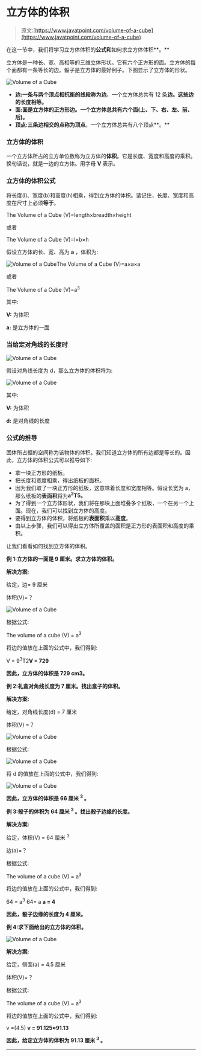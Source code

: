 # 立方体的体积

> 原文:[https://www.javatpoint.com/volume-of-a-cube](https://www.javatpoint.com/volume-of-a-cube)

在这一节中，我们将学习立方体体积的**公式和**如何求立方体体积**。**

立方体是一种长、宽、高相等的三维立体形状。它有六个正方形的面。立方体的每个面都有一条等长的边。骰子是立方体的最好例子。下图显示了立方体的形状。

![Volume of a Cube](../Images/c77502524b2eaae5f70fa5dace04fe9b.png)

*   **边:**一条与两个顶点相抗衡的线段称为**边**。一个立方体总共有 12 条**边。这些边的长度相等。**
*   **面:**面是立方体的正方形边。一个立方体总共有六个**面(上、下、右、左、前、后)。**
*   **顶点:**三条边相交的点称为**顶点**。一个立方体总共有八个顶点**。**

### 立方体的体积

一个立方体所占的立方单位数称为立方体的**体积**。它是长度、宽度和高度的乘积。换句话说，就是一边的立方体。用字母 **V** 表示。

### 立方体的体积公式

将长度(l)、宽度(b)和高度(h)相乘，得到立方体的体积。请记住，长度、宽度和高度在尺寸上必须**等于**。

The Volume of a Cube (V)=length×breadth×height

或者

The Volume of a Cube (V)=l×b×h

假设立方体的长、宽、高为 **a** ，体积为:

![Volume of a Cube](../Images/5aafe76f2a22178af7e680faeea9882d.png)The Volume of a Cube (V)=a×a×a

或者

The Volume of a Cube (V)=a<sup>3</sup>

其中:

**V:** 为体积

**a:** 是立方体的一面

### 当给定对角线的长度时

![Volume of a Cube](../Images/a58eac85f5f9ecee5c450b1f5a6ef694.png)

假设对角线长度为 d，那么立方体的体积将为:

![Volume of a Cube](../Images/27085c1c821916498037ad6881ce30f9.png)

其中:

**V:** 为体积

**d:** 是对角线的长度

### 公式的推导

固体所占据的空间称为该物体的体积。我们知道立方体的所有边都是等长的。因此，立方体的体积公式可以推导如下:

*   拿一块正方形的纸板。
*   把长度和宽度相乘，得出纸板的面积。
*   因为我们取了一块正方形的纸板，这意味着长度和宽度相等。假设长宽为 a，那么纸板的**表面积**将为**a<sup>2</sup>T5。**
*   为了得到一个立方体形状，我们将在那块上面堆叠多个纸板，一个在另一个上面。现在，我们可以找到立方体的高度。
*   要得到立方体的体积，将纸板的**表面积**乘以**高度**。
*   由以上步骤，我们可以得出立方体所覆盖的面积是正方形的表面积和高度的乘积。

让我们看看如何找到立方体的体积。

**例 1:立方体的一面是 9 厘米。求立方体的体积。**

**解决方案:**

给定，边= 9 厘米

体积(V)=？

![Volume of a Cube](../Images/aac4b53c929d998392167d71027a213b.png)

根据公式:

The volume of a cube (V) = a<sup>3</sup>

将边的值放在上面的公式中，我们得到:

V = 9<sup>3</sup>T2**V = 729**

**因此，立方体的体积是 729 cm3。**

**例 2:礼盒对角线长度为 7 厘米。找出盒子的体积。**

**解决方案:**

给定，对角线长度(d) = 7 厘米

体积(V) =？

![Volume of a Cube](../Images/305759b7238bbee426a365062ceceeed.png)

根据公式:

![Volume of a Cube](../Images/c1e03c631cb7a097f3e5d5ede5ebf90f.png)

将 d 的值放在上面的公式中，我们得到:

![Volume of a Cube](../Images/cdf47812da2c51bfa585fe541d1f8b7f.png)

**因此，立方体的体积是 66 厘米 <sup>3</sup> 。**

**例 3:骰子的体积为 64 厘米 <sup>3</sup> 。找出骰子边缘的长度。**

**解决方案:**

给定，体积(V) = 64 厘米 <sup>3</sup>

边(a)=？

根据公式:

The volume of a cube (V) = a<sup>3</sup>

将边的值放在上面的公式中，我们得到:

64 = a<sup>3</sup>
64= a
**a = 4**

**因此，骰子边缘的长度为 4 厘米。**

**例 4:求下面给出的立方体的体积。**

![Volume of a Cube](../Images/91d290e435345427ca90cef24f7e3260.png)

**解决方案:**

给定，侧面(a) = 4.5 厘米

体积(V)=？

根据公式:

The volume of a cube (V) = a<sup>3</sup>

将边的值放在上面的公式中，我们得到:

v =(4.5)
**v = 91.125≈91.13**

**因此，给定立方体的体积为 91.13 厘米 <sup>3</sup> 。**

* * *